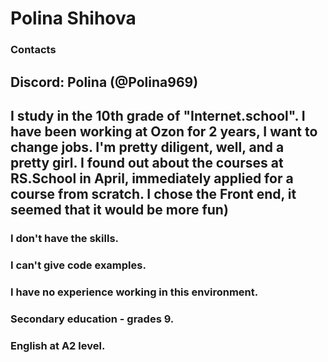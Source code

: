 # Polina Shihova
### Contacts
## Discord: Polina (@Polina969) 
## I study in the 10th grade of "Internet.school". I have been working at Ozon for 2 years, I want to change jobs. I'm pretty diligent, well, and a pretty girl. I found out about the courses at RS.School in April, immediately applied for a course from scratch. I chose the Front end, it seemed that it would be more fun)
### I don't have the skills.
### I can't give code examples.
### I have no experience working in this environment.
### Secondary education - grades 9.
### English at A2 level.
